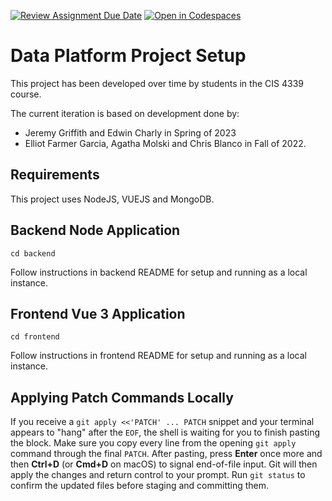 [![Review Assignment Due Date](https://classroom.github.com/assets/deadline-readme-button-22041afd0340ce965d47ae6ef1cefeee28c7c493a6346c4f15d667ab976d596c.svg)](https://classroom.github.com/a/D994lRzW)
[![Open in Codespaces](https://classroom.github.com/assets/launch-codespace-2972f46106e565e64193e422d61a12cf1da4916b45550586e14ef0a7c637dd04.svg)](https://classroom.github.com/open-in-codespaces?assignment_repo_id=20583976)
# Data Platform Project Setup

This project has been developed over time by students in the CIS 4339 course.

The current iteration is based on development done by:
* Jeremy Griffith and Edwin Charly in Spring of 2023
* Elliot Farmer Garcia, Agatha	Molski and Chris Blanco in Fall of 2022.

## Requirements

This project uses NodeJS, VUEJS and MongoDB.

## Backend Node Application
```
cd backend
```
Follow instructions in backend README for setup and running as a local instance.

## Frontend Vue 3 Application
```
cd frontend
```
Follow instructions in frontend README for setup and running as a local instance.

## Applying Patch Commands Locally

If you receive a `git apply <<'PATCH' ... PATCH` snippet and your terminal appears to "hang" after the `EOF`, the shell is waiting for you to finish pasting the block. Make sure you copy every line from the opening `git apply` command through the final `PATCH`. After pasting, press **Enter** once more and then **Ctrl+D** (or **Cmd+D** on macOS) to signal end-of-file input. Git will then apply the changes and return control to your prompt. Run `git status` to confirm the updated files before staging and committing them.


